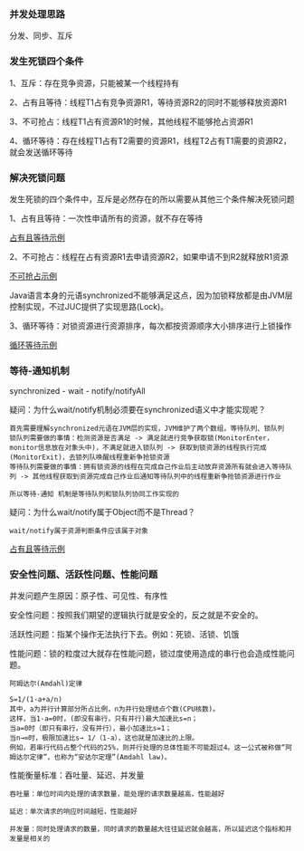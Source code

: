 ### 并发处理思路
分发、同步、互斥

### 发生死锁四个条件
1、互斥：存在竞争资源，只能被某一个线程持有

2、占有且等待：线程T1占有竞争资源R1，等待资源R2的同时不能够释放资源R1

3、不可抢占：线程T1占有资源R1的时候，其他线程不能够抢占资源R1

4、循环等待：存在线程T1占有T2需要的资源R1，线程T2占有T1需要的资源R2，就会发送循环等待

### 解决死锁问题
发生死锁的四个条件中，互斥是必然存在的所以需要从其他三个条件解决死锁问题

1、占有且等待：一次性申请所有的资源，就不存在等待

[占有且等待示例](https://github.com/LCY2013/jguid/tree/master/concurrent/src/main/java/org/fufeng/concurrent/cases/deallock/dealwith/one)

2、不可抢占：线程在占有资源R1去申请资源R2，如果申请不到R2就释放R1资源

[不可抢占示例](https://github.com/LCY2013/jguid/tree/master/concurrent/src/main/java/org/fufeng/concurrent/cases/deallock/dealwith/two)

Java语言本身的元语synchronized不能够满足这点，因为加锁释放都是由JVM层控制实现，不过JUC提供了实现思路(Lock)。

3、循环等待：对锁资源进行资源排序，每次都按资源顺序大小排序进行上锁操作

[循环等待示例](https://github.com/LCY2013/jguid/tree/master/concurrent/src/main/java/org/fufeng/concurrent/cases/deallock/dealwith/three)

### 等待-通知机制

synchronized - wait - notify/notifyAll

疑问：为什么wait/notify机制必须要在synchronized语义中才能实现呢？
```text
首先需要理解synchronized元语在JVM层的实现，JVM维护了两个数组，等待队列、锁队列
锁队列需要做的事情：检测资源是否满足 -> 满足就进行竞争获取锁(MonitorEnter，monitor信息放在对象头中)，不满足就进入锁队列 -> 获取到锁资源的线程执行完成(MonitorExit)，去锁列队唤醒线程重新争抢锁资源
等待队列需要做的事情：拥有锁资源的线程在完成自己作业后主动放弃资源所有就会进入等待队列 -> 其他线程获取到资源完成自己作业后通知等待队列中的线程重新争抢锁资源进行作业

所以等待-通知 机制是等待队列和锁队列协同工作实现的
```

疑问：为什么wait/notify属于Object而不是Thread？
```text
wait/notify属于资源判断条件应该属于对象
```

[占有且等待示例](https://github.com/LCY2013/jguid/tree/master/concurrent/src/main/java/org/fufeng/concurrent/cases/waitnotify/one)

### 安全性问题、活跃性问题、性能问题

并发问题产生原因：原子性、可见性、有序性

安全性问题：按照我们期望的逻辑执行就是安全的，反之就是不安全的。

活跃性问题：指某个操作无法执行下去。例如：死锁、活锁、饥饿

性能问题：锁的粒度过大就存在性能问题，锁过度使用造成的串行也会造成性能问题。 
```
阿姆达尔(Amdahl)定律

S=1/(1-a+a/n)
其中，a为并行计算部分所占比例，n为并行处理结点个数(CPU核数)。
这样，当1-a=0时，(即没有串行，只有并行)最大加速比s=n；
当a=0时（即只有串行，没有并行），最小加速比s=1；
当n→∞时，极限加速比s→ 1/（1-a），这也就是加速比的上限。
例如，若串行代码占整个代码的25%，则并行处理的总体性能不可能超过4。这一公式被称做“阿姆达尔定律”，也称为“安达尔定理”(Amdahl law)。
```

性能衡量标准：吞吐量、延迟、并发量
```
吞吐量：单位时间内处理的请求数量，能处理的请求数量越高，性能越好

延迟：单次请求的响应时间越短，性能越好

并发量：同时处理请求的数量，同时请求的数量越大往往延迟就会越高，所以延迟这个指标和并发量是相关的
```













